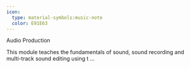```yaml
---
icon:
  type: material-symbols:music-note
  color: E91E63
---
```


Audio Production

This module teaches the fundamentals of sound, sound recording and multi-track sound editing using t ... 
